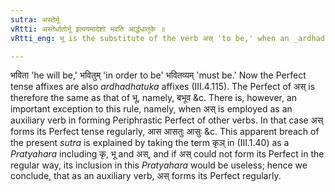```yaml
---
sutra: अस्तेर्भू
vRtti: अस्तेर्धातोर्भू इत्ययमादेशो भवति आर्द्धधातुके ॥
vRtti_eng: भू is the substitute of the verb अस् 'to be,' when an _ardhadhatuka_ affix is to be applied.

---
```

भविता 'he will be,' भवितुम् 'in order to be' भवितव्यम् 'must be.' Now the Perfect tense affixes are also _ardhadhatuka_ affixes (III.4.115). The Perfect of अस् is therefore the same as that of भू, namely, बभूव &c. There is, however, an important exception to this rule, namely, when अस् is employed as an auxiliary verb in forming Periphrastic Perfect of other verbs. In that case अस् forms its Perfect tense regularly, आस आसतुः आसुः &c. This apparent breach of the present _sutra_ is explained by taking the term कृञ् in (III.1.40) as a _Pratyahara_ including कृ, भू and अस्, and if अस् could not form its Perfect in the regular way, its inclusion in this _Pratyahara_ would be useless; hence we conclude, that as an auxiliary verb, अस् forms its Perfect regularly.